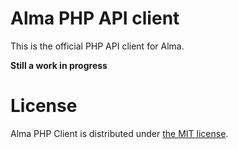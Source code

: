 # Alma PHP API client

This is the official PHP API client for Alma.

**Still a work in progress**

# License

Alma PHP Client is distributed under [the MIT license](LICENSE). 
